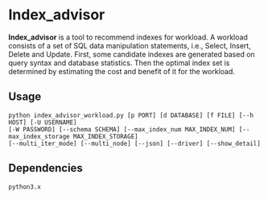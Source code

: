 # Index_advisor
**Index_advisor** is a tool to recommend indexes for workload. A workload consists
of a set of SQL data manipulation statements, i.e., Select, Insert, Delete and Update.
First, some candidate indexes are generated based on query syntax and database
statistics. Then the optimal index set is determined by estimating the cost and
benefit of it for the workload.

## Usage

    python index_advisor_workload.py [p PORT] [d DATABASE] [f FILE] [--h HOST] [-U USERNAME] 
    [-W PASSWORD] [--schema SCHEMA] [--max_index_num MAX_INDEX_NUM] [--max_index_storage MAX_INDEX_STORAGE] 
    [--multi_iter_mode] [--multi_node] [--json] [--driver] [--show_detail]

## Dependencies

    python3.x
